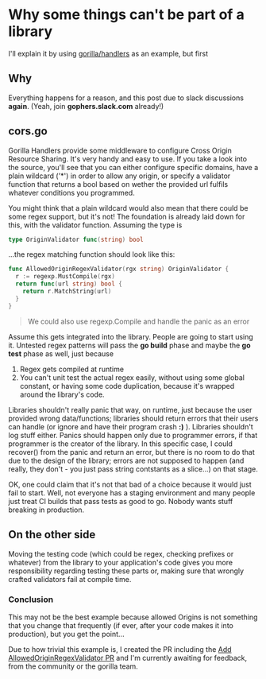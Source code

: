 # Why some things can't be part of a library
I'll explain it by using [gorilla/handlers](https://github.com/gorilla/handlers) as an example, but first

## Why
Everything happens for a reason, and this post due to slack discussions __again__. (Yeah, join **gophers.slack.com** already!)

## cors.go
Gorilla Handlers provide some middleware to configure Cross Origin Resource Sharing. It's very handy and easy to use. If you take a look into the source, you'll see that you can either configure specific domains, have a plain wildcard ('*') in order to allow any origin, or specify a validator function that returns a bool based on wether the provided url fulfils whatever conditions you programmed.

You might think that a plain wildcard would also mean that there could be some regex support, but it's not! The foundation is already laid down for this, with the validator function. Assuming the type is
```go
type OriginValidator func(string) bool
```
...the regex matching function should look like this:
```go
func AllowedOriginRegexValidator(rgx string) OriginValidator {
  r := regexp.MustCompile(rgx)
  return func(url string) bool {
    return r.MatchString(url)
  }
}
```
> We could also use regexp.Compile and handle the panic as an error

Assume this gets integrated into the library. People are going to start using it. Untested regex patterns will pass the **go build** phase and maybe the **go test** phase as well, just because 

1. Regex gets compiled at runtime
2. You can't unit test the actual regex easily, without using some global constant, or having some code duplication, because it's wrapped around the library's code.

Libraries shouldn't really panic that way, on runtime, just because the user provided wrong data/functions; libraries should return errors that their users can handle (or ignore and have their program crash __:)__ ). Libraries shouldn't log stuff either. Panics should happen only due to programmer errors, if that programmer is the creator of the library. In this specific case, I could recover() from the panic and return an error, but there is no room to do that due to the design of the library; errors are not supposed to happen (and really, they don't - you just pass string contstants as a slice...) on that stage.

OK, one could claim that it's not that bad of a choice because it would just fail to start. Well, not everyone has a staging environment and many people just treat CI builds that pass tests as good to go. Nobody wants stuff breaking in production.

## On the other side
Moving the testing code (which could be regex, checking prefixes or whatever) from the library to your application's code gives you more responsibility regarding testing these parts or, making sure that wrongly crafted validators fail at compile time.

### Conclusion
This may not be the best example because allowed Origins is not something that you change that frequently (if ever, after your code makes it into production), but you get the point...

Due to how trivial this example is, I created the PR including the [Add AllowedOriginRegexValidator PR](https://github.com/gorilla/handlers/pull/109) and I'm currently awaiting for feedback, from the community or the gorilla team.
